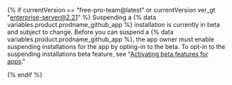 {% if currentVersion == "free-pro-team@latest" or currentVersion ver_gt "enterprise-server@2.21" %}
Suspending a
{% data variables.product.prodname_github_app %} installation is currently in beta and subject to change. Before you can suspend a {% data variables.product.prodname_github_app %}, the app owner must enable suspending installations for the app by opting-in to the beta. To opt-in to the suspending installations beta feature, see "[Activating beta features for apps](/developers/apps/activating-beta-features-for-apps)."

{% endif %}
